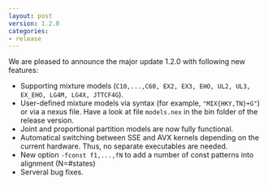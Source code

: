 ```yaml
---
layout: post
version: 1.2.0
categories: 
- release
---
```



We are pleased to announce the major update 1.2.0 with following new features:

* Supporting mixture models (`C10,...,C60, EX2, EX3, EHO, UL2, UL3, EX_EHO, LG4M, LG4X, JTTCF4G`). 
* User-defined mixture models via syntax (for example, `"MIX{HKY,TN}+G"`) or via a nexus file. Have a look at file `models.nex` in the bin folder of the release version.
* Joint and proportional partition models are now fully functional.
* Automatical switching between SSE and AVX kernels depending on the current hardware. Thus, no separate executables are needed.
* New option `-fconst f1,...,fN` to add a number of const patterns into alignment (N=#states)
* Serveral bug fixes.
